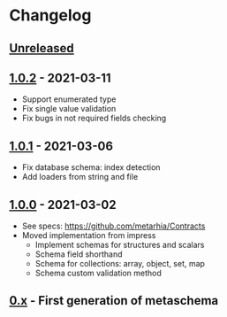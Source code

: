 # Changelog

## [Unreleased][unreleased]

## [1.0.2][] - 2021-03-11

- Support enumerated type
- Fix single value validation
- Fix bugs in not required fields checking

## [1.0.1][] - 2021-03-06

- Fix database schema: index detection
- Add loaders from string and file

## [1.0.0][] - 2021-03-02

- See specs: https://github.com/metarhia/Contracts
- Moved implementation from impress
  - Implement schemas for structures and scalars
  - Schema field shorthand
  - Schema for collections: array, object, set, map
  - Schema custom validation method

## [0.x][] - First generation of metaschema

[unreleased]: https://github.com/metarhia/impress/compare/v1.0.2...HEAD
[1.0.2]: https://github.com/metarhia/metacom/compare/v1.0.1...v1.0.2
[1.0.1]: https://github.com/metarhia/metacom/compare/v1.0.0...v1.0.1
[1.0.0]: https://github.com/metarhia/metacom/compare/v0.x...v1.0.0
[0.x]: https://github.com/metarhia/impress/releases/tag/v0.x
